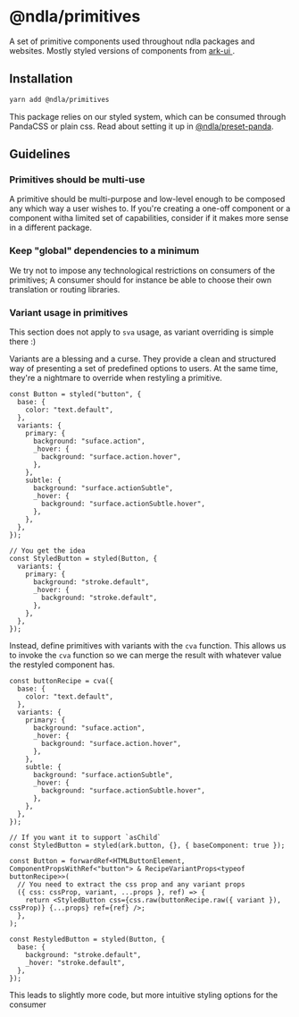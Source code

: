 # @ndla/primitives

A set of primitive components used throughout ndla packages and websites. Mostly styled versions of components from [ ark-ui ](https://ark-ui.com).

## Installation

```sh
yarn add @ndla/primitives
```

This package relies on our styled system, which can be consumed through PandaCSS or plain css. Read about setting it up in [@ndla/preset-panda](../preset-panda/README.md).

## Guidelines

### Primitives should be multi-use

A primitive should be multi-purpose and low-level enough to be composed any which way a user wishes to. If you're creating a one-off component or a component witha limited set of capabilities, consider if it makes more sense in a different package.

### Keep "global" dependencies to a minimum

We try not to impose any technological restrictions on consumers of the primitives; A consumer should for instance be able to choose their own translation or routing libraries.

### Variant usage in primitives

This section does not apply to `sva` usage, as variant overriding is simple there :)

Variants are a blessing and a curse. They provide a clean and structured way of presenting a set of predefined options to users. At the same time, they're a nightmare to override when restyling a primitive.

```tsx
const Button = styled("button", {
  base: {
    color: "text.default",
  },
  variants: {
    primary: {
      background: "suface.action",
      _hover: {
        background: "surface.action.hover",
      },
    },
    subtle: {
      background: "surface.actionSubtle",
      _hover: {
        background: "surface.actionSubtle.hover",
      },
    },
  },
});

// You get the idea
const StyledButton = styled(Button, {
  variants: {
    primary: {
      background: "stroke.default",
      _hover: {
        background: "stroke.default",
      },
    },
  },
});
```

Instead, define primitives with variants with the `cva` function. This allows us to invoke the `cva` function so we can merge the result with whatever value the restyled component has.

```tsx
const buttonRecipe = cva({
  base: {
    color: "text.default",
  },
  variants: {
    primary: {
      background: "suface.action",
      _hover: {
        background: "surface.action.hover",
      },
    },
    subtle: {
      background: "surface.actionSubtle",
      _hover: {
        background: "surface.actionSubtle.hover",
      },
    },
  },
});

// If you want it to support `asChild`
const StyledButton = styled(ark.button, {}, { baseComponent: true });

const Button = forwardRef<HTMLButtonElement, ComponentPropsWithRef<"button"> & RecipeVariantProps<typeof buttonRecipe>>(
  // You need to extract the css prop and any variant props
  ({ css: cssProp, variant, ...props }, ref) => {
    return <StyledButton css={css.raw(buttonRecipe.raw({ variant }), cssProp)} {...props} ref={ref} />;
  },
);

const RestyledButton = styled(Button, {
  base: {
    background: "stroke.default",
    _hover: "stroke.default",
  },
});
```

This leads to slightly more code, but more intuitive styling options for the consumer
